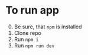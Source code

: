 # To run app

0. Be sure, that `npm` is installed<br />
1. Clone repo<br />
1. Run `npm i`<br />
1. Run `npm run dev`
